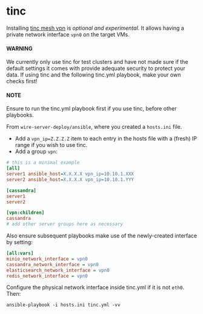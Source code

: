 <a id="tinc"></a>

# tinc

Installing [tinc mesh vpn](http://tinc-vpn.org/) is *optional and
experimental*. It allows having a private network interface `vpn0` on
the target VMs.

#### WARNING
We currently only use tinc for test clusters and have not made sure if the default settings it comes with provide adequate security to protect your data. If using tinc and the following tinc.yml playbook, make your own checks first!

#### NOTE
Ensure to run the tinc.yml playbook first if you use tinc, before
other playbooks.

From `wire-server-deploy/ansible`, where you created a `hosts.ini` file.

- Add a `vpn_ip=Z.Z.Z.Z` item to each entry in the hosts file with a
  (fresh) IP range if you wish to use tinc.
- Add a group `vpn`:

```ini
# this is a minimal example
[all]
server1 ansible_host=X.X.X.X vpn_ip=10.10.1.XXX
server2 ansible_host=X.X.X.X vpn_ip=10.10.1.YYY

[cassandra]
server1
server2

[vpn:children]
cassandra
# add other server groups here as necessary
```

Also ensure subsequent playbooks make use of the newly-created interface by setting:

```ini
[all:vars]
minio_network_interface = vpn0
cassandra_network_interface = vpn0
elasticsearch_network_interface = vpn0
redis_network_interface = vpn0
```

Configure the physical network interface inside tinc.yml if it is not
`eth0`. Then:

```default
ansible-playbook -i hosts.ini tinc.yml -vv
```

